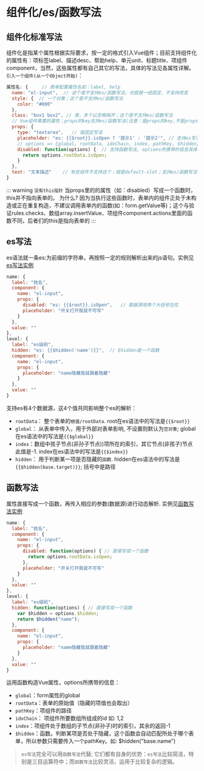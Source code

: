 # 组件化/es/函数写法

## 组件化标准写法
组件化是指某个属性根据实际要求，按一定的格式引入Vue组件；目前支持组件化的属性有：项标签label、描述desc、帮助help、单元unit、标题title、项组件component，当然，这些属性都有自己其它的写法，具体的写法见各属性详解。<br/>
`引入一个组件(从一个Object开始)`：
```js
属性名: {     // 表单配置属性名如：label, help
  name: "el-input",  // 这个是不支持es/函数写法，也就是一经固定，不支持改变
  style: {  // 一个对象；这个是不支持es/函数写法
    color: "#000"
  },
  class: "box1 box2", // 类，多个以空格隔开；这个是不支持es/函数写法
  // Vue组件需要的属性；props的key支持es/函数写法(注意：是props的key,不是props的key的key)
  props: {
    type: "textarea",   // 值固定写法
    placeholder: "es: {{$root}}.isOpen ? '提示1' : '提示2'", // 支持es写法, 具体见下面
    // options => {global, rootData, idxChain, index, pathKey, $hidden}
    disabled: function(options) {  // 支持函数写法, options所携带的信息具体见下面
      return options.rootData.isOpen;
    }
  },
  text: "文本描述"    // 有些组件不支持这个；就是default-slot；支持es/函数写法
}
```
::: warning
`没有this指针` 当props里的的属性（如：disabled）写成一个函数时，this并不指向表单的。
为什么? 因为当执行这些函数时，表单内的组件正处于未构造或正在重复构造，不建议调用表单内的函数(如：form.getValue等)；这个与验证rules.checks、数组array.insertValue、项组件component.actions里面的函数不同，后者们的this是指向表单的
:::

## es写法
es语法就一条es:为前缀的字符串，再按照一定的规则解析出来的js语句。实例见[es写法实例](https://chengaohe45.github.io/vue-easy-form-docs/demo/#/es-function)
```js
name: {
  label: "姓名",
  component: {
    name: "el-input",
    props: {
      disabled: "es: {{$root}}.isOpen",   // 数据源用两个大括号包住
      placeholder: "开关打开我就不可写"
    }
  },
  value: ""
},
level: {
  label: "es级别",
  hidden: "es: {{$hidden('name')}}",  // $hidden是一个函数
  component: {
    name: "el-input",
    props: {
      placeholder: "name隐藏我就跟着隐藏"
    }
  },
  value: ""
}
```
支持es有4个数据源，这4个值共同影响整个es的解析：
- `rootData`： 整个表单的`根值/rootData`. root在es语法中的写法是<span v-pre>`{{$root}}`</span>
- `global`： 从表单中传入，用于外部对表单影响, 不设置则默认为`空对象`; global在es语法中的写法是<span v-pre>`{{$global}}`</span>
- `index`：数组中孩子节点(非孙子节点))项所在的索引，其它节点(非孩子)节点此值是-1. index在es语法中的写法是<span v-pre>`{{$index}}`</span>
- `hidden`： 用于判断某一项是否隐藏的`函数`. hidden在es语法中的写法是<span v-pre>`{{$hidden(base.target)}}`</span>; 括号中是路径

## 函数写法
属性直接写成一个函数，再传入相应的参数(数据源)进行动态解析. 实例见[函数写法实例](https://chengaohe45.github.io/vue-easy-form-docs/demo/#/es-function)
```js
name: {
  label: "姓名",
  component: {
    name: "el-input",
    props: {
      disabled: function(options) { // 直接写成一个函数
        return options.rootData.isOpen;
      },
      placeholder: "开关打开我就不可写"
    }
  },
  value: ""
},
level: {
  label: "es级别",
  hidden: function(options) { // 直接写成一个函数
    var $hidden = options.$hidden;
    return $hidden("name");
  },
  component: {
    name: "el-input",
    props: {
      placeholder: "name隐藏我就跟着隐藏"
    }
  },
  value: ""
}
```
运用函数构造Vue属性，options所携带的信息：
- `global`：form属性的global
- `rootData`：表单的原始值（隐藏的项值也会取出）
- `pathKey`：项组件的路径
- `idxChain`： 项组件所要数组所组成的id 如: 1,2
- `index`：项组件处于数组的子节点(非孙子)时的索引，其余的返回-1
- `$hidden`：函数。判断某项是否处于隐藏，这个函数会自动匹配所处于哪个表单，所以参数只需要传入一个pathKey。如: $hidden("base.name")

> `es写法`完全可以用`函数写法`代替; 它们都有自身的优势：`es写法`比较简洁，特别是三目运算符中；而`函数写法`比较灵活，运用于比较复杂的逻辑。


